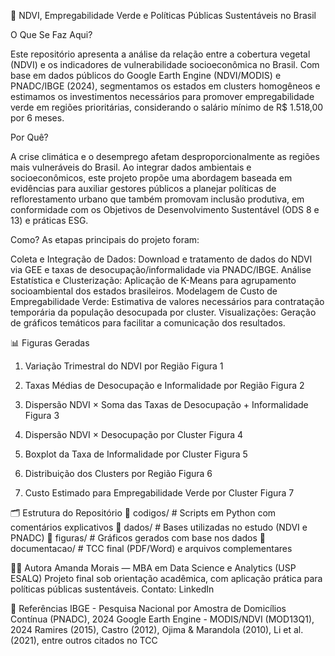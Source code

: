🌱 NDVI, Empregabilidade Verde e Políticas Públicas Sustentáveis no Brasil

O Que Se Faz Aqui?

Este repositório apresenta a análise da relação entre a cobertura vegetal (NDVI) e os indicadores de vulnerabilidade socioeconômica no Brasil. Com base em dados públicos do Google Earth Engine (NDVI/MODIS) e PNADC/IBGE (2024), segmentamos os estados em clusters homogêneos e estimamos os investimentos necessários para promover empregabilidade verde em regiões prioritárias, considerando o salário mínimo de R$ 1.518,00 por 6 meses.

Por Quê?

A crise climática e o desemprego afetam desproporcionalmente as regiões mais vulneráveis do Brasil. Ao integrar dados ambientais e socioeconômicos, este projeto propõe uma abordagem baseada em evidências para auxiliar gestores públicos a planejar políticas de reflorestamento urbano que também promovam inclusão produtiva, em conformidade com os Objetivos de Desenvolvimento Sustentável (ODS 8 e 13) e práticas ESG.

Como?
As etapas principais do projeto foram:

Coleta e Integração de Dados: Download e tratamento de dados do NDVI via GEE e taxas de desocupação/informalidade via PNADC/IBGE.
Análise Estatística e Clusterização: Aplicação de K-Means para agrupamento socioambiental dos estados brasileiros.
Modelagem de Custo de Empregabilidade Verde: Estimativa de valores necessários para contratação temporária da população desocupada por cluster.
Visualizações: Geração de gráficos temáticos para facilitar a comunicação dos resultados.

📊 Figuras Geradas

1. Variação Trimestral do NDVI por Região
Figura 1

2. Taxas Médias de Desocupação e Informalidade por Região
Figura 2

3. Dispersão NDVI × Soma das Taxas de Desocupação + Informalidade
Figura 3

4. Dispersão NDVI × Desocupação por Cluster
Figura 4

5. Boxplot da Taxa de Informalidade por Cluster
Figura 5

6. Distribuição dos Clusters por Região
Figura 6

7. Custo Estimado para Empregabilidade Verde por Cluster
Figura 7

🗂 Estrutura do Repositório
📁 codigos/ # Scripts em Python com comentários explicativos 
📁 dados/ # Bases utilizadas no estudo (NDVI e PNADC) 
📁 figuras/ # Gráficos gerados com base nos dados 
📁 documentacao/ # TCC final (PDF/Word) e arquivos complementares

👩‍💻 Autora
Amanda Morais — MBA em Data Science e Analytics (USP ESALQ)
Projeto final sob orientação acadêmica, com aplicação prática para políticas públicas sustentáveis.
Contato: LinkedIn

📎 Referências
IBGE - Pesquisa Nacional por Amostra de Domicílios Contínua (PNADC), 2024
Google Earth Engine - MODIS/NDVI (MOD13Q1), 2024
Ramires (2015), Castro (2012), Ojima & Marandola (2010), Li et al. (2021), entre outros citados no TCC
